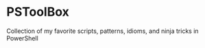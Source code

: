 PSToolBox
=========

Collection of my favorite scripts, patterns, idioms, and ninja tricks in PowerShell

